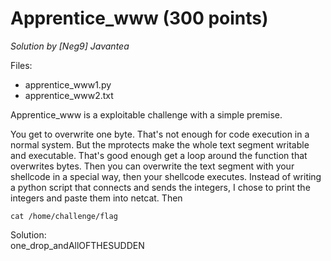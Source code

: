 # Apprentice_www (300 points)
*Solution by [Neg9] Javantea*

Files:
* apprentice_www1.py
* apprentice_www2.txt

Apprentice_www is a exploitable challenge with a simple premise.

You get to overwrite one byte. That's not enough for code execution in a normal system. But the mprotects make the whole text segment writable and executable. That's good enough get a loop around the function that overwrites bytes. Then you can overwrite the text segment with your shellcode in a special way, then your shellcode executes. Instead of writing a python script that connects and sends the integers, I chose to print the integers and paste them into netcat.
Then

```
cat /home/challenge/flag
```
	
Solution:  
one_drop_andAllOFTHESUDDEN
